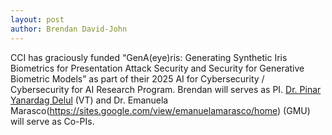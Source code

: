 ```yaml
---
layout: post
author: Brendan David-John
---
```


CCI has graciously funded “GenA(eye)ris: Generating Synthetic Iris Biometrics for Presentation Attack Security and Security for Generative Biometric Models” as part of their 2025 AI for Cybersecurity / Cybersecurity for AI Research Program. Brendan will serves as PI. [Dr. Pinar Yanardag Delul](https://pinguar.org/) (VT) and Dr. Emanuela Marasco(https://sites.google.com/view/emanuelamarasco/home) (GMU) will serve as Co-PIs. 
